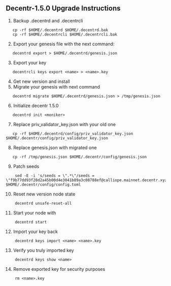 ## Decentr-1.5.0 Upgrade Instructions 

1. Backup .decentrd and .decentrcli
```shell
   cp -rf $HOME/.decentrd $HOME/.decentrd.bak
   cp -rf $HOME/.decentrcli $HOME/.decentrcli.bak
```
2. Export your genesis file with the next command:
```shell
   decentrd export > $HOME/.decentrd/genesis.json
```
3. Export your key
```shell
   decentrcli keys export <name> > <name>.key
```
4. Get new version and install
5. Migrate your genesis with next command
```shell
   decentrd migrate $HOME/.decentrd/genesis.json > /tmp/genesis.json
```
6. Initialize decentr 1.5.0
```shell
   decentrd init <moniker>
```
7. Replace priv_validator_key.json with your old one
```shell
   cp -rf $HOME/.decentrd/config/priv_validator_key.json $HOME/.decentr/config/priv_validator_key.json
```
8. Replace genesis.json with migrated one
```shell
   cp -rf /tmp/genesis.json $HOME/.decentr/config/genesis.json
```
9. Patch seeds
```shell
    sed -E -i 's/seeds = \".*\"/seeds = \"f9b77dd93f28d2a45b00d4e3041b89a3c08788ef@calliope.mainnet.decentr.xyz:26656,987b5ce87b1b922793069756f594533eedf0f060@euterpe.mainnet.decentr.xyz:26656,2caebc4dad8d2ff95400918572d455392e10a63c@hera.mainnet.decentr.xyz:26656,c37f32e202e13b0725515570f794b68573a6f58c@hermes.mainnet.decentr.xyz:26656,4520b3221c91fa98a947a4c7f518ba5aab4e5b08@melpomene.mainnet.decentr.xyz:26656,c17bc88591115e52a686811630ad8c053de19f83@poseidon.mainnet.decentr.xyz:26656,c4ba719d38c871a93fb06cbfe0891ab11fedb9f7@terpsichore.mainnet.decentr.xyz:26656,9e9e0243610fadc0f65d3d927e2d682d86f71ea9@thalia.mainnet.decentr.xyz:26656,e1f3ce208776ff1fad0e8190f5475b68e841d788@zeus.mainnet.decentr.xyz:26656\"/' $HOME/.decentr/config/config.toml
```
10. Reset new version node state
```shell
    decentrd unsafe-reset-all
```
11. Start your node with
```shell
    decentrd start
```
12. Import your key back
```shell
    decentrd keys import <name> <name>.key
```
13. Verify you truly imported key
```shell
    decentrd keys show <name>
```
14. Remove exported key for security purposes
```shell
    rm <name>.key
```

